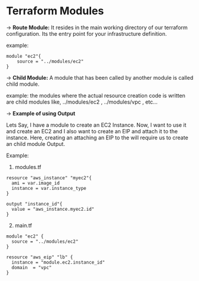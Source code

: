 # Terraform Modules

-> **Route Module:** It resides in the main working directory of our terraform configuration. Its the entry point for your infrastructure definition.

example:
```
module "ec2"{
	source = "../modules/ec2"
}
```
-> **Child Module:** A module that has been called by another module is called child module.

example: the modules where the actual resource creation code is written are child modules like, ../modules/ec2 , ../modules/vpc , etc...


-> **Example of using Output**

Lets Say, I have a module to create an EC2 Instance. Now, I want to use it and create an EC2 and I also want to create an EIP and attach it to the instance. Here, creating an attaching an EIP to the will require us to create an child module Output.

Example: 
1. modules.tf
```
resource "aws_instance" "myec2"{
  ami = var.image_id
  instance = var.instance_type
}

output "instance_id"{
  value = "aws_instance.myec2.id"
}
```
2. main.tf
```
module "ec2" {
  source = "../modules/ec2"
}

resource "aws_eip" "lb" {
  instance = "module.ec2.instance_id"
  domain  = "vpc"
}
```

